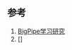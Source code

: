 # 

## 参考

1. [BigPipe学习研究](http://www.searchtb.com/2011/04/an-introduction-to-bigpipe.html?spm=0.0.0.0.KbbdPe)
2. []
